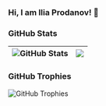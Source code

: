 ### Hi, I am Ilia Prodanov! 👋
### GitHub Stats

| <img align="center" src="https://github-readme-stats.vercel.app/api?username=ivaylokenov&count_private=true&show_icons=true&include_all_commits=true&hide_border=true&hide=contribs" alt="GitHub Stats" /> | <img align="center" src="https://github-readme-stats.vercel.app/api/top-langs/?username=ivaylokenov&layout=compact&hide_border=true" /> |
| ------------- | ------------- |

### GitHub Trophies

<img align="center" src="https://github-profile-trophy.vercel.app/?username=ivaylokenov&rank=-C,-B" alt="GitHub Trophies" />
